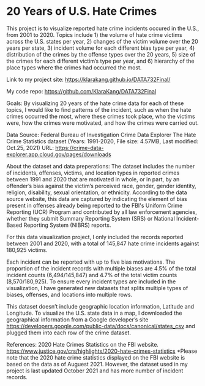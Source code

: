 # 20 Years of U.S. Hate Crimes
This project is to visualize reported hate crime incidents occured in the U.S., from 2001 to 2020.
Topics include 1) the volume of hate crime victims across the U.S. states per year, 2) changes of the victim volume over the 20 years per state, 3) incident volume for each different bias type per year, 4) distribution of the crimes by the offense types over the 20 years, 5) size of the crimes for each different victim’s type per year, and 6) hierarchy of the place types where the crimes had occurred the most.  

Link to my project site: https://klarakang.github.io/DATA732Final/

My code repo: https://github.com/KlaraKang/DATA732Final

Goals: By visualizing 20 years of the hate crime data for each of these topics, I would like to find patterns of the incident, such as when the hate crimes occurred the most, where these crimes took place, who the victims were, how the crimes were motivated, and how the crimes were carried out.

Data Source: Federal Bureau of Investigation Crime Data Explorer
The Hate Crime Statistics dataset (Years: 1991-2020, File size: 4.57MB, Last modified: Oct.25, 2021)
URL: https://crime-data-explorer.app.cloud.gov/pages/downloads

About the dataset and data preperations:
The dataset includes the number of incidents, offenses, victims, and location types in reported crimes between 1991 and 2020 that are motivated in whole, or in part, by an offender’s bias against the victim’s perceived race, gender, gender identity, religion, disability, sexual orientation, or ethnicity. According to the data source website, this data are captured by indicating the element of bias present in offenses already being reported to the FBI's Uniform Crime Reporting (UCR) Program and contributed by all law enforcement agencies, whether they submit Summary Reporting System (SRS) or National Incident-Based Reporting System (NIBRS) reports.

For this data visualization project, I only included the records reported between 2001 and 2020, with a total of 145,847 hate crime incidents against 180,925 victims.

Each incident can be reported with up to five bias motivations. The proportion of the incident records with multiple biases are 4.5% of the total incident counts (6,494/145,847) and 4.7% of the total victim counts (8,570/180,925). To ensure every incident types are included in the visualization, I have generated new datasets that splits multiple types of biases, offenses, and locations into multiple rows.

This dataset doesn’t include geographic location information, Latitude and Longitude. To visualize the U.S. state data in a map, I downloaded the geographical information from a Google developer’s site <https://developers.google.com/public-data/docs/canonical/states_csv> and plugged them into each row of the crime dataset.  

References:
2020 Hate Crimes Statistics on the FBI website.
https://www.justice.gov/crs/highlights/2020-hate-crimes-statistics
*Please note that the 2020 hate crime statistics displayed on the FBI website is based on the data as of Auguest 2021. However, the dataset used in my project is last updated October 2021 and has more number of incident records.